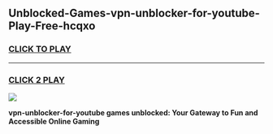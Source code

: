 
## Unblocked-Games-vpn-unblocker-for-youtube-Play-Free-hcqxo
<h3>
<a href="https://premium76.site?title=vpn-unblocker-for-youtube&ref=18A1">CLICK TO PLAY</a></h3>
<hr>

<h3>
<a href="https://premium76.site?title=vpn-unblocker-for-youtube&ref=18A1">CLICK 2 PLAY</a>
  
</h3>

<a href="https://premium76.site?title=vpn-unblocker-for-youtube&ref=18A1"><img src="https://clearcache.store/games.png"></a>


**vpn-unblocker-for-youtube games unblocked: Your Gateway to Fun and Accessible Online Gaming**
